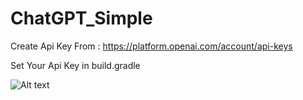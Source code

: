 # ChatGPT_Simple

Create Api Key From : https://platform.openai.com/account/api-keys

Set Your Api Key in build.gradle

<img
  src="/screen_shot/1.jpg"
  alt="Alt text"
  title="Optional title"
  style="display: inline-block; margin: 0 auto; max-width: 300px">
